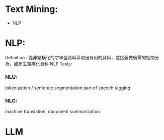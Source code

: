 # Text Mining:
- NLP
# NLP: 
Definition : 從非結構化的字串型資料萃取出有用的資料，或接著做後需的相關分析，或產生結構化資料
NLP Tasts:
### NLU:
tokenization / sentence segmentation
part of speech tagging
### NLG: 
machine translation, document summarization
# LLM
